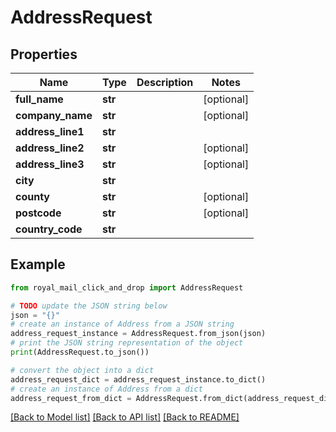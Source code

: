# AddressRequest


## Properties

Name | Type | Description | Notes
------------ | ------------- | ------------- | -------------
**full_name** | **str** |  | [optional] 
**company_name** | **str** |  | [optional] 
**address_line1** | **str** |  | 
**address_line2** | **str** |  | [optional] 
**address_line3** | **str** |  | [optional] 
**city** | **str** |  | 
**county** | **str** |  | [optional] 
**postcode** | **str** |  | [optional] 
**country_code** | **str** |  | 

## Example

```python
from royal_mail_click_and_drop import AddressRequest

# TODO update the JSON string below
json = "{}"
# create an instance of Address from a JSON string
address_request_instance = AddressRequest.from_json(json)
# print the JSON string representation of the object
print(AddressRequest.to_json())

# convert the object into a dict
address_request_dict = address_request_instance.to_dict()
# create an instance of Address from a dict
address_request_from_dict = AddressRequest.from_dict(address_request_dict)
```
[[Back to Model list]](../README_AUTO.md#documentation-for-models) [[Back to API list]](../README_AUTO.md#documentation-for-api-endpoints) [[Back to README]](../README_AUTO.md)


